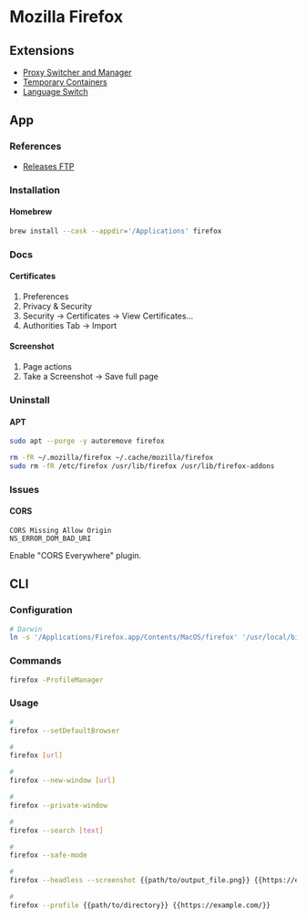 # Mozilla Firefox

## Extensions

- [Proxy Switcher and Manager](https://addons.mozilla.org/en-US/firefox/addon/proxy-switcher-and-manager/)
- [Temporary Containers](https://addons.mozilla.org/en-US/firefox/addon/temporary-containers/)
- [Language Switch](https://addons.mozilla.org/en-US/firefox/addon/languageswitch/)

## App

### References

- [Releases FTP](https://ftp.mozilla.org/pub/firefox/releases/)

### Installation

#### Homebrew

```sh
brew install --cask --appdir='/Applications' firefox
```

### Docs

#### Certificates

1. Preferences
2. Privacy & Security
3. Security -> Certificates -> View Certificates...
4. Authorities Tab -> Import

#### Screenshot

1. Page actions
2. Take a Screenshot -> Save full page

### Uninstall

#### APT

```sh
sudo apt --purge -y autoremove firefox

rm -fR ~/.mozilla/firefox ~/.cache/mozilla/firefox
sudo rm -fR /etc/firefox /usr/lib/firefox /usr/lib/firefox-addons
```

### Issues

#### CORS

```log
CORS Missing Allow Origin
NS_ERROR_DOM_BAD_URI
```

Enable "CORS Everywhere" plugin.

## CLI

### Configuration

```sh
# Darwin
ln -s '/Applications/Firefox.app/Contents/MacOS/firefox' '/usr/local/bin/firefox'
```

### Commands

```sh
firefox -ProfileManager
```

### Usage

```sh
#
firefox --setDefaultBrowser

#
firefox [url]

#
firefox --new-window [url]

#
firefox --private-window

#
firefox --search [text]

#
firefox --safe-mode

#
firefox --headless --screenshot {{path/to/output_file.png}} {{https://example.com/}}

#
firefox --profile {{path/to/directory}} {{https://example.com/}}
```
